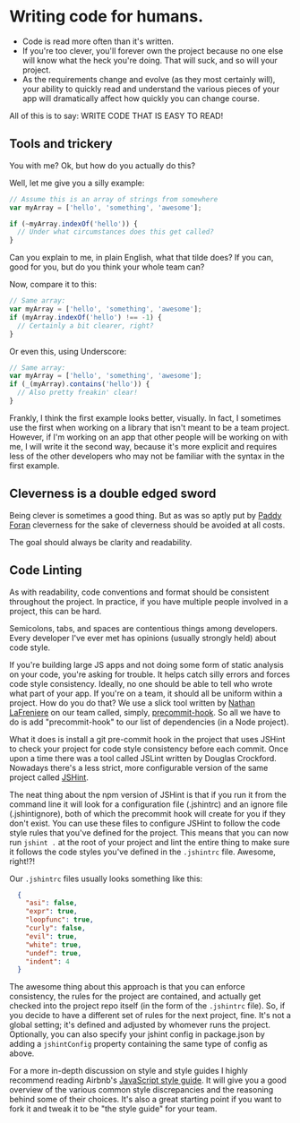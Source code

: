 # Writing code for humans.

- Code is read more often than it's written. 
- If you're too clever, you'll forever own the project because no one else will know what the heck you're doing. That will suck, and so will your project.
- As the requirements change and evolve (as they most certainly will), your ability to quickly read and understand the various pieces of your app will dramatically affect how quickly you can change course.

All of this is to say: WRITE CODE THAT IS EASY TO READ!

## Tools and trickery

You with me? Ok, but how do you actually do this? 

Well, let me give you a silly example:

```javascript
// Assume this is an array of strings from somewhere
var myArray = ['hello', 'something', 'awesome']; 

if (~myArray.indexOf('hello')) {
  // Under what circumstances does this get called?
}
```

Can you explain to me, in plain English, what that tilde does? If you can, good for you, but do you think your whole team can?

Now, compare it to this:

```javascript
// Same array:
var myArray = ['hello', 'something', 'awesome']; 
if (myArray.indexOf('hello') !== -1) {
  // Certainly a bit clearer, right?
}
```

Or even this, using Underscore:

```javascript
// Same array:
var myArray = ['hello', 'something', 'awesome']; 
if (_(myArray).contains('hello')) {
  // Also pretty freakin' clear!
}
```

Frankly, I think the first example looks better, visually. In fact, I sometimes use the first when working on a library that isn't meant to be a team project. However, if I'm working on an app that other people will be working on with me, I will write it the second way, because it's more explicit and requires less of the other developers who may not be familiar with the syntax in the first example.


## Cleverness is a double edged sword

Being clever is sometimes a good thing. But as was so aptly put by [Paddy Foran](http://paddy.io/posts/cleverness/) cleverness for the sake of cleverness should be avoided at all costs. 

The goal should always be clarity and readability.

## Code Linting

As with readability, code conventions and format should be consistent throughout the project. In practice, if you have multiple people involved in a project, this can be hard.

Semicolons, tabs, and spaces are contentious things among developers. Every developer I've ever met has opinions (usually strongly held) about code style.

If you're building large JS apps and not doing some form of static analysis on your code, you're asking for trouble. It helps catch silly errors and forces code style consistency. Ideally, no one should be able to tell who wrote what part of your app. If you're on a team, it should all be uniform within a project. How do you do that? We use a slick tool written by [Nathan LaFreniere](https://twitter.com/quitlahok) on our team called, simply, [precommit-hook](http://github.com/nlf/precommit-hook). So all we have to do is add "precommit-hook" to our list of dependencies (in a Node project).

What it does is install a git pre-commit hook in the project that uses JSHint to check your project for code style consistency before each commit. Once upon a time there was a tool called JSLint written by Douglas Crockford. Nowadays there's a less strict, more configurable version of the same project called [JSHint](http://www.jshint.com/). 

The neat thing about the npm version of JSHint is that if you run it from the command line it will look for a configuration file (.jshintrc) and an ignore file (.jshintignore), both of which the precommit hook will create for you if they don't exist. You can use these files to configure JSHint to follow the code style rules that you've defined for the project. This means that you can now run `jshint .` at the root of your project and lint the entire thing to make sure it follows the code styles you've defined in the `.jshintrc` file. Awesome, right!?!

Our `.jshintrc` files usually looks something like this:

```json
  {
    "asi": false,
    "expr": true,
    "loopfunc": true,
    "curly": false,
    "evil": true,
    "white": true,
    "undef": true,
    "indent": 4
  }
```

The awesome thing about this approach is that you can enforce consistency, the rules for the project are contained, and actually get checked into the project repo itself (in the form of the `.jshintrc` file). So, if you decide to have a different set of rules for the next project, fine. It's not a global setting; it's defined and adjusted by whomever runs the project. Optionally, you can also specify your jshint config in package.json by adding a `jshintConfig` property containing the same type of config as above.

For a more in-depth discussion on style and style guides I highly recommend reading Airbnb's [JavaScript style guide](https://github.com/airbnb/javascript). It will give you a good overview of the various common style discrepancies and the reasoning behind some of their choices. It's also a great starting point if you want to fork it and tweak it to be "the style guide" for your team.
